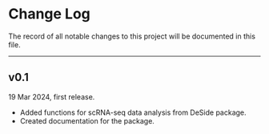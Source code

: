 Change Log
==========
The record of all notable changes to this project will be documented in this file.
***

## v0.1
19 Mar 2024, first release.
- Added functions for scRNA-seq data analysis from DeSide package.
- Created documentation for the package.
